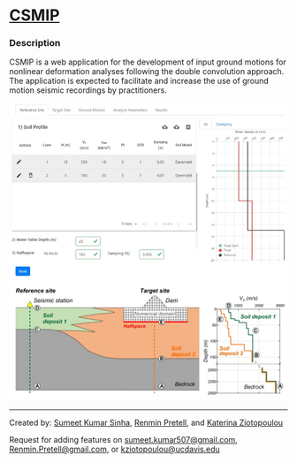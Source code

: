 [CSMIP](http://generateinputgroundmotions.apps.iitd.ac.in/)
=========

### Description

CSMIP is a web application for the development of input ground motions for nonlinear deformation analyses following the double convolution approach. The application is expected to facilitate and increase the use of ground motion seismic recordings by practitioners.

[<img src="./app/App.png">](http://generateinputgroundmotions.apps.iitd.ac.in/)

<!-- ### Manual 

Below is the list of user interfaces and what they offer

1) Projects: Select a project from the projects list
2) Baseline: Relect the time concerning which data is processed 
3) Data: Select the time of data to be enquired
4) Update: Update the plots to the latest live data  -->

---
Created by: [Sumeet Kumar Sinha](http://www.sumeetksinha.com), [Renmin Pretell](https://www.linkedin.com/in/rpretelld/), and [Katerina Ziotopoulou](https://cee.engineering.ucdavis.edu/directory/katerina-ziotopoulou)

Request for adding features on sumeet.kumar507@gmail.com, Renmin.Pretell@gmail.com, or kziotopoulou@ucdavis.edu
